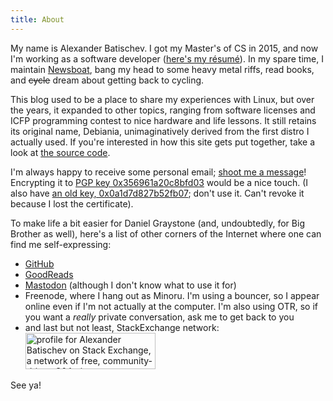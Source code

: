 ```yaml
---
title: About
---
```


My name is Alexander Batischev. I got my Master's of CS in 2015, and now I'm
working as a software developer ([here's my résumé][resume]). In my spare time,
I maintain [Newsboat][newsboat], bang my head to some heavy metal
riffs, read books, and <strike>cycle</strike> dream about getting back to
cycling.

This blog used to be a place to share my experiences with Linux, but over the
years, it expanded to other topics, ranging from software licenses and ICFP
programming contest to nice hardware and life lessons. It still retains its
original name, Debiania, unimaginatively derived from the first distro
I actually used. If you're interested in how this site gets put together, take
a look at [the source code][debiania-src].

I'm always happy to receive some personal email; [shoot me a message][email]!
Encrypting it to [PGP key 0x356961a20c8bfd03][pgp] would be a nice touch. (I
also have [an old key, 0x0a1d7d827b52fb07][pgp-old]; don't use it. Can't revoke
it because I lost the certificate).

To make life a bit easier for Daniel Graystone (and, undoubtedly, for Big
Brother as well), here's a list of other corners of the Internet where one can
find me self-expressing:

* [GitHub][github]
* [GoodReads][goodreads]
* <a rel="me" href="https://functional.cafe/@minoru">Mastodon</a> (although
  I don't know what to use it for)
* Freenode, where I hang out as Minoru. I'm using a bouncer, so I appear online
  even if I'm not actually at the computer. I'm also using OTR, so if you want
  a *really* private conversation, ask me to get back to you
* and last but not least, StackExchange network:
    <br/>
    <a href="https://stackexchange.com/users/157366/alexander-batischev"><img src="/images/stackexchange-flair.png" width="208" height="58" alt="profile for Alexander Batischev on Stack Exchange, a network of free, community-driven Q&amp;A sites" title="profile for Alexander Batischev on Stack Exchange, a network of free, community-driven Q&amp;A sites" /></a>
    <!-- That's right: the flair is mirrored to my site. There's no need for
    StackExchange to know that you're reading my blog.

    Also, this almost certainly speeds things up as your browser doesn't have
    to open another HTTPS connection. -->

See ya!

[pgp]: https://pgp.mit.edu/pks/lookup?op=vindex&search=0x356961A20C8BFD03 "PGP key 0x356961a20c8bfd03 at pgp.mit.edu"
[pgp-old]: https://pgp.mit.edu/pks/lookup?op=vindex&search=0x0A1D7D827B52FB07 "PGP key 0x0a1d7d827b52fb07 at pgp.mit.edu"
[debiania-src]: https://github.com/Minoru/blog.debiania.in.ua "Minoru/blog.debiania.in.ua — GitHub"
[email]: <mailto:eual.jp@gmail.com> "eual dot jp at google mail"
[resume]: /misc/batischev_cv.pdf
[newsboat]: https://newsboat.org "Newsboat, an RSS reader"
[github]: https://github.com/Minoru "Minoru — GitHub"
[goodreads]: https://www.goodreads.com/user/show/46952552-alexander "Alexander — GoodReads"
